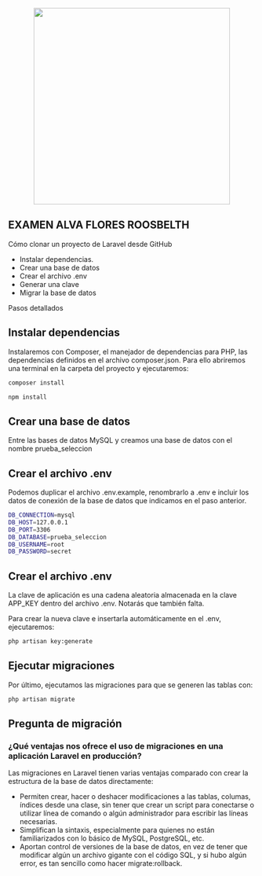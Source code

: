 <p align="center"><a href="https://laravel.com" target="_blank"><img src="https://raw.githubusercontent.com/laravel/art/master/logo-lockup/5%20SVG/2%20CMYK/1%20Full%20Color/laravel-logolockup-cmyk-red.svg" width="400"></a></p>


## EXAMEN ALVA FLORES ROOSBELTH

Cómo clonar un proyecto de Laravel desde GitHub

- Instalar dependencias.
- Crear una base de datos
-  Crear el archivo .env
-  Generar una clave
-  Migrar la base de datos

Pasos detallados


## Instalar dependencias

Instalaremos con Composer, el manejador de dependencias para PHP, las dependencias definidos en el archivo composer.json. Para ello abriremos una terminal en la carpeta del proyecto y ejecutaremos:
```bash
composer install
```

```bash
npm install
```

## Crear una base de datos

Entre las bases de datos MySQL y creamos una base de datos con el nombre prueba_seleccion

## Crear el archivo .env

Podemos duplicar el archivo .env.example, renombrarlo a .env e incluir los datos de conexión de la base de datos que indicamos en el paso anterior.
```bash
DB_CONNECTION=mysql
DB_HOST=127.0.0.1
DB_PORT=3306
DB_DATABASE=prueba_seleccion
DB_USERNAME=root
DB_PASSWORD=secret
```

## Crear el archivo .env

La clave de aplicación es una cadena aleatoria almacenada en la clave APP_KEY dentro del archivo .env. Notarás que también falta.

Para crear la nueva clave e insertarla automáticamente en el .env, ejecutaremos:

```bash
php artisan key:generate

```
## Ejecutar migraciones

Por último, ejecutamos las migraciones para que se generen las tablas con:

``` bash
php artisan migrate 
```

## Pregunta de migración

### ¿Qué ventajas nos ofrece el uso de migraciones en una aplicación Laravel en producción?

Las migraciones en Laravel tienen varias ventajas comparado con crear la estructura de la base de datos directamente:

- Permiten crear, hacer o deshacer modificaciones a las tablas, columas, índices desde una clase, sin tener que crear un script para conectarse o utilizar línea de comando o algún administrador para escribir las líneas necesarias.
- Simplifican la sintaxis, especialmente para quienes no están familiarizados con lo básico de MySQL, PostgreSQL, etc.
- Aportan control de versiones de la base de datos, en vez de tener que modificar algún un archivo gigante con el código SQL, y si hubo algún error, es tan sencillo como hacer migrate:rollback.
